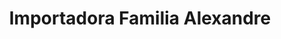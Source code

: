 ---
title: "Importadora Familia Alexandre"
url: /santiago-de-los-caballeros/importadora-familia-alexandre/
shop: Kleidung
---